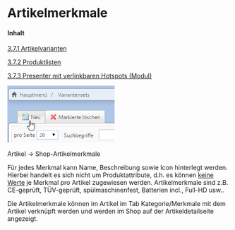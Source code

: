 # Artikelmerkmale

#### Inhalt

[3.7.1 Artikelvarianten](artikelvarianten.md)

[3.7.2 Produktlisten](produktlisten.md)

[3.7.3 Presenter mit verlinkbaren Hotspots (Modul)](presenter_mit_verlinkbaren_hotspots_modul.md)

![](bild29.png)

Artikel → Shop-Artikelmerkmale

Für jedes Merkmal kann Name, Beschreibung sowie Icon hinterlegt werden. Hierbei handelt es sich nicht um Produktattribute, d.h. es können <u>keine Werte</u> je Merkmal pro Artikel zugewiesen werden. Artikelmerkmale sind z.B. CE-geprüft, TÜV-geprüft, spülmaschinenfest, Batterien incl., Full-HD usw..

Die Artikelmerkmale können im Artikel im Tab Kategorie/Merkmale mit dem Artikel verknüpft werden und werden im Shop auf der Artikeldetailseite angezeigt.

